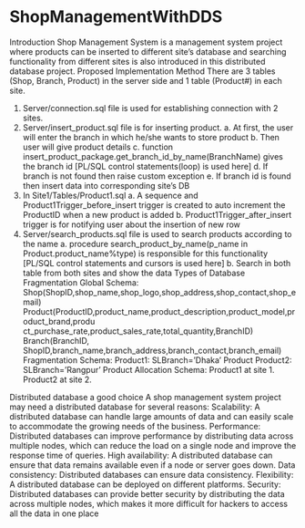 # ShopManagementWithDDS
Introduction
Shop Management System is a management system project where products can be inserted to 
different site’s database and searching functionality from different sites is also introduced in 
this distributed database project.
Proposed Implementation Method
There are 3 tables (Shop, Branch, Product) in the server side and 1 table (Product#) in each 
site.
1. Server/connection.sql file is used for establishing connection with 2 sites.
2. Server/insert_product.sql file is for inserting product.
a. At first, the user will enter the branch in which he/she wants to store product
b. Then user will give product details
c. function insert_product_package.get_branch_id_by_name(BranchName) gives the branch 
id [PL/SQL control statements(loop) is used here]
d. If branch is not found then raise custom exception
e. If branch id is found then insert data into corresponding site’s DB
3. In Site1/Tables/Product1.sql 
a. A sequence and Product1Trigger_before_insert trigger is created to auto increment 
the ProductID when a new product is added
b. Product1Trigger_after_insert trigger is for notifying user about the insertion of 
new row
4. Server/search_products.sql file is used to search products according to the name
a. procedure search_product_by_name(p_name in Product.product_name%type) is 
responsible for this functionality [PL/SQL control statements and cursors is used 
here]
b. Search in both table from both sites and show the data
Types of Database Fragmentation
Global Schema:
Shop(ShopID,shop_name,shop_logo,shop_address,shop_contact,shop_email)
Product(ProductID,product_name,product_description,product_model,product_brand,produ
ct_purchase_rate,product_sales_rate,total_quantity,BranchID)
Branch(BranchID, ShopID,branch_name,branch_address,branch_contact,branch_email)
Fragmentation Schema:
Product1: SLBranch=’Dhaka’ Product
Product2: SLBranch=’Rangpur’ Product
Allocation Schema: Product1 at site 1. Product2 at site 2.

Distributed database a good choice 
A shop management system project may need a distributed database for several reasons:
Scalability: A distributed database can handle large amounts of data and can easily scale to 
accommodate the growing needs of the business.
Performance: Distributed databases can improve performance by distributing data across 
multiple nodes, which can reduce the load on a single node and improve the response time of 
queries.
High availability: A distributed database can ensure that data remains available even if a node 
or server goes down. 
Data consistency: Distributed databases can ensure data consistency.
Flexibility: A distributed database can be deployed on different platforms.
Security: Distributed databases can provide better security by distributing the data across 
multiple nodes, which makes it more difficult for hackers to access all the data in one place
